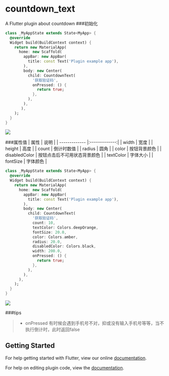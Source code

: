 # countdown_text

A Flutter plugin about countdown
###初始化
```dart
class _MyAppState extends State<MyApp> {
  @override
  Widget build(BuildContext context) {
    return new MaterialApp(
      home: new Scaffold(
        appBar: new AppBar(
          title: const Text('Plugin example app'),
        ),
        body: new Center(
          child: CountdownText(
            '获取验证码',
            onPressed: () {
              return true;
            },
          ),
        ),
       ),
    );
  }
}
```
![](http://ww1.sinaimg.cn/large/5dfcd11agy1fwew27yw3pj20ju0z6q58.jpg)


###属性值
| 属性        | 说明           |
| ------------- |:-------------:|
| width      | 宽度 |
| height | 高度 |
| count | 倒计时数值 |
| radius | 圆角  |
| color | 按钮背景颜色 |
| disabledColor | 按钮点击后不可用状态背景颜色 |
| textColor | 字体大小 |
| fontSize | 字体颜色 |


```dart
class _MyAppState extends State<MyApp> {
  @override
  Widget build(BuildContext context) {
    return new MaterialApp(
      home: new Scaffold(
        appBar: new AppBar(
          title: const Text('Plugin example app'),
        ),
        body: new Center(
          child: CountdownText(
            '获取验证码',
            count: 10,
            textColor: Colors.deepOrange,
            fontSize: 20.0,
            color: Colors.amber,
            radius: 20.0,
            disabledColor: Colors.black,
            width: 200.0,
            onPressed: () {
              return true;
            },
          ),
        ),
      ),
    );
  }
}
```
![](http://ww1.sinaimg.cn/large/5dfcd11agy1fwew31juluj20ka0zu76o.jpg)

###tips
> * onPressed 有时候会遇到手机号不对，抑或没有输入手机号等等，当不执行倒计时，此时返回false

## Getting Started

For help getting started with Flutter, view our online
[documentation](https://flutter.io/).

For help on editing plugin code, view the [documentation](https://flutter.io/platform-plugins/#edit-code).